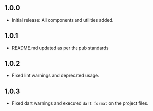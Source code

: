 ## 1.0.0

- Initial release: All components and utilities added.

## 1.0.1

- README.md updated as per the pub standards

## 1.0.2

- Fixed lint warnings and deprecated usage.

## 1.0.3

- Fixed dart warnings and executed `dart format` on the project files.
